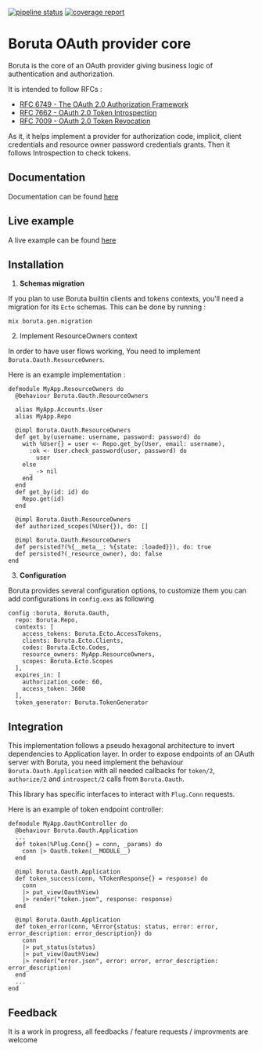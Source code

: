 [![pipeline status](https://gitlab.com/patatoid/boruta_auth/badges/master/pipeline.svg)](https://gitlab.com/patatoid/boruta_auth/-/commits/master)
[![coverage report](https://gitlab.com/patatoid/boruta_auth/badges/master/coverage.svg)](https://gitlab.com/patatoid/boruta_auth/-/commits/master)

# Boruta OAuth provider core
Boruta is the core of an OAuth provider giving business logic of authentication and authorization.

It is intended to follow RFCs :
- [RFC 6749 - The OAuth 2.0 Authorization Framework](https://tools.ietf.org/html/rfc6749)
- [RFC 7662 - OAuth 2.0 Token Introspection](https://tools.ietf.org/html/rfc7662)
- [RFC 7009 - OAuth 2.0 Token Revocation](https://tools.ietf.org/html/rfc7009)

As it, it helps implement a provider for authorization code, implicit, client credentials and resource owner password credentials grants. Then it follows Introspection to check tokens.

## Documentation
Documentation can be found [here](https://hexdocs.pm/boruta/1.0.0-rc.0/Boruta.html)

## Live example
A live example can be found [here](https://boruta.herokuapp.com/)

## Installation
1. __Schemas migration__

If you plan to use Boruta builtin clients and tokens contexts, you'll need a migration for its `Ecto` schemas. This can be done by running :
```
mix boruta.gen.migration
```

2. Implement ResourceOwners context

In order to have user flows working, You need to implement `Boruta.Oauth.ResourceOwners`.

Here is an example implementation :
```
defmodule MyApp.ResourceOwners do
  @behaviour Boruta.Oauth.ResourceOwners

  alias MyApp.Accounts.User
  alias MyApp.Repo

  @impl Boruta.Oauth.ResourceOwners
  def get_by(username: username, password: password) do
    with %User{} = user <- Repo.get_by(User, email: username),
      :ok <- User.check_password(user, password) do
        user
    else
      _ -> nil
    end
  end
  def get_by(id: id) do
    Repo.get(id)
  end

  @impl Boruta.Oauth.ResourceOwners
  def authorized_scopes(%User{}), do: []

  @impl Boruta.Oauth.ResourceOwners
  def persisted?(%{__meta__: %{state: :loaded}}), do: true
  def persisted?(_resource_owner), do: false
end
```

3. __Configuration__

Boruta provides several configuration options, to customize them you can add configurations in `config.exs` as following
```
config :boruta, Boruta.Oauth,
  repo: Boruta.Repo,
  contexts: [
    access_tokens: Boruta.Ecto.AccessTokens,
    clients: Boruta.Ecto.Clients,
    codes: Boruta.Ecto.Codes,
    resource_owners: MyApp.ResourceOwners,
    scopes: Boruta.Ecto.Scopes
  ],
  expires_in: [
    authorization_code: 60,
    access_token: 3600
  ],
  token_generator: Boruta.TokenGenerator
```

## Integration
This implementation follows a pseudo hexagonal architecture to invert dependencies to Application layer.
In order to expose endpoints of an OAuth server with Boruta, you need implement the behaviour `Boruta.Oauth.Application` with all needed callbacks for `token/2`, `authorize/2` and `introspect/2` calls from `Boruta.Oauth`.

This library has specific interfaces to interact with `Plug.Conn` requests.

Here is an example of token endpoint controller:
```
defmodule MyApp.OauthController do
  @behaviour Boruta.Oauth.Application
  ...
  def token(%Plug.Conn{} = conn, _params) do
    conn |> Oauth.token(__MODULE__)
  end

  @impl Boruta.Oauth.Application
  def token_success(conn, %TokenResponse{} = response) do
    conn
    |> put_view(OauthView)
    |> render("token.json", response: response)
  end

  @impl Boruta.Oauth.Application
  def token_error(conn, %Error{status: status, error: error, error_description: error_description}) do
    conn
    |> put_status(status)
    |> put_view(OauthView)
    |> render("error.json", error: error, error_description: error_description)
  end
  ...
end
```

## Feedback
It is a work in progress, all feedbacks / feature requests / improvments are welcome
